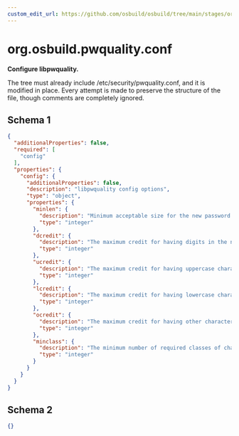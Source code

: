 ```yaml
---
custom_edit_url: https://github.com/osbuild/osbuild/tree/main/stages/org.osbuild.pwquality.conf.meta.json
---
```

# org.osbuild.pwquality.conf
<!--
[//]: # ( DO NOT MODIFY THIS FILE! )
[//]: # ( This content is generated by `scripts/pull_osbuild_modules.py` )
[//]: # ( Rather change the source of this: https://github.com/osbuild/osbuild/tree/main/stages/org.osbuild.pwquality.conf.meta.json )
-->

**Configure libpwquality.**

The tree must already include /etc/security/pwquality.conf, and it is
modified in place. Every attempt is made to preserve the structure of
the file, though comments are completely ignored.

## Schema 1

```json
{
  "additionalProperties": false,
  "required": [
    "config"
  ],
  "properties": {
    "config": {
      "additionalProperties": false,
      "description": "libpwquality config options",
      "type": "object",
      "properties": {
        "minlen": {
          "description": "Minimum acceptable size for the new password (plus one if credits are not disabled which is the default).",
          "type": "integer"
        },
        "dcredit": {
          "description": "The maximum credit for having digits in the new password. If less than 0 it is the minimum number of digits in the new password.",
          "type": "integer"
        },
        "ucredit": {
          "description": "The maximum credit for having uppercase characters in the new password. If less than 0 it is the minimum number of uppercase characters in the new password.",
          "type": "integer"
        },
        "lcredit": {
          "description": "The maximum credit for having lowercase characters in the new password. If less than 0 it is the minimum number of lowercase characters in the new password.",
          "type": "integer"
        },
        "ocredit": {
          "description": "The maximum credit for having other characters in the new password. If less than 0 it is the minimum number of other characters in the new password.",
          "type": "integer"
        },
        "minclass": {
          "description": "The minimum number of required classes of characters for the new password (digits, uppercase, lowercase, others).",
          "type": "integer"
        }
      }
    }
  }
}
```

## Schema 2

```json
{}
```
